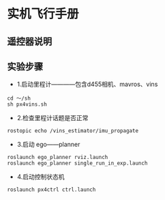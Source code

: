 # 实机飞行手册  





## 遥控器说明  






## 实验步骤  

* 1.启动里程计————包含d455相机、mavros、vins  

```shell
cd ～/sh
sh px4vins.sh  
```

* 2.检查里程计话题是否正常  

```shell
rostopic echo /vins_estimator/imu_propagate
```

* 3.启动 ego——planner  

```shell
roslaunch ego_planner rviz.launch
roslaunch ego_planner single_run_in_exp.launch
```

* 4.启动控制状态机  

```shell
roslaunch px4ctrl ctrl.launch
```

 


